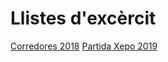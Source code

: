 # Llistes d'excèrcit
[Corredores 2018](./bretonia_corredores.md)
[Partida Xepo 2019](./bretonia_xepo_2019.md)

